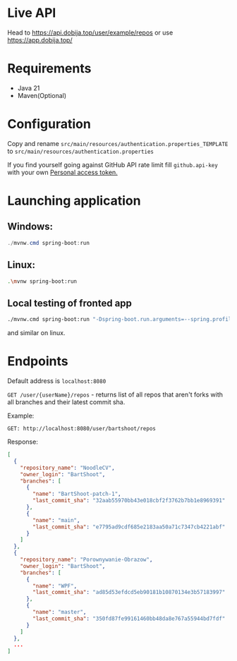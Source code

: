 # Live API

Head to https://api.dobija.top/user/example/repos
or use https://app.dobija.top/

# Requirements

- Java 21
- Maven(Optional)

# Configuration

Copy and rename `src/main/resources/authentication.properties_TEMPLATE`
to `src/main/resources/authentication.properties`

If you find yourself going against GitHub API rate limit fill `github.api-key` with your
own [Personal access token.](https://github.com/settings/tokens)

# Launching application

## Windows:

```powershell
./mvnw.cmd spring-boot:run
```

## Linux:

```bash
.\mvnw spring-boot:run 
```

## Local testing of fronted app

```bash
./mvnw.cmd spring-boot:run "-Dspring-boot.run.arguments=--spring.profiles.active=local" 
```
and similar on linux.
# Endpoints

Default address is `localhost:8080`

`GET /user/{userName}/repos` - returns list of all repos that aren't forks with all branches and their latest commit
sha.

Example:

`GET: http://localhost:8080/user/bartshoot/repos`

Response:

```json
[
  {
    "repository_name": "NoodleCV",
    "owner_login": "BartShoot",
    "branches": [
      {
        "name": "BartShoot-patch-1",
        "last_commit_sha": "32aab55970bb43e018cbf2f3762b7bb1e8969391"
      },
      {
        "name": "main",
        "last_commit_sha": "e7795ad9cdf685e2183aa50a71c7347cb4221abf"
      }
    ]
  },
  {
    "repository_name": "Porownywanie-Obrazow",
    "owner_login": "BartShoot",
    "branches": [
      {
        "name": "WPF",
        "last_commit_sha": "ad85d53efdcd5eb90181b10870134e3b57183997"
      },
      {
        "name": "master",
        "last_commit_sha": "350fd87fe99161460bb48da8e767a55944bd7fdf"
      }
    ]
  },
  ...
]
```
